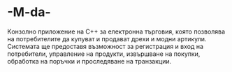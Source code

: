 # -M-da-
Kонзолно приложение на C++ за електронна търговия, която позволява на потребителите да купуват и продават дрехи и модни артикули. Системата ще предоставя възможност за регистрация и вход на потребители, управление на продукти, извършване на покупки, обработка на поръчки и проследяване на транзакции. 
